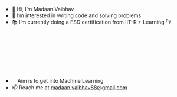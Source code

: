 - 👋 Hi, I’m Madaan.Vaibhav
- 👀 I’m interested in writing code and solving problems
- :books: I’m currently doing a FSD certification from IIT-R + Learning <code><img width="15" src="https://user-images.githubusercontent.com/25181517/183423507-c056a6f9-1ba8-4312-a350-19bcbc5a8697.png" alt="Python" title="Python"/></code>
- <code><svg width="15" src="https://www.freepik.com/icon/target_9119230" alt="AI" title="AI"/></code>Aim is to get into Machine Learning
- 📫 Reach me at madaan.vaibhav88@gmail.com

<!---
vaibhavmad/vaibhavmad is a ✨ special ✨ repository because its `README.md` (this file) appears on your GitHub profile.
You can click the Preview link to take a look at your changes.
--->
